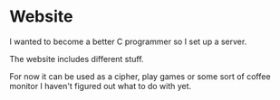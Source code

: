# Website
I wanted to become a better C programmer so I set up a server.

The website includes different stuff. 

For now it can be used as a cipher, play games or 
some sort of coffee monitor I haven't figured out what to do with yet. 
